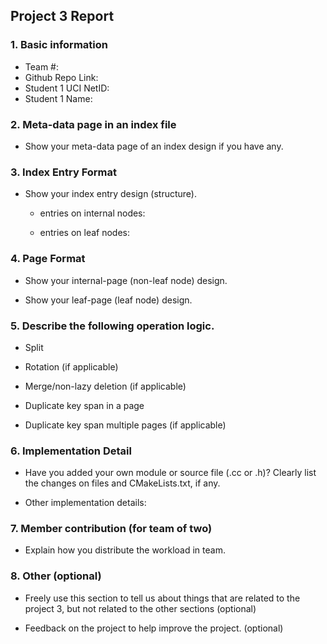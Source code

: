 ## Project 3 Report


### 1. Basic information
 - Team #:
 - Github Repo Link:
 - Student 1 UCI NetID:
 - Student 1 Name:



### 2. Meta-data page in an index file
- Show your meta-data page of an index design if you have any. 



### 3. Index Entry Format
- Show your index entry design (structure). 

  - entries on internal nodes:  
  
  - entries on leaf nodes:



### 4. Page Format
- Show your internal-page (non-leaf node) design.



- Show your leaf-page (leaf node) design.



### 5. Describe the following operation logic.
- Split



- Rotation (if applicable)



- Merge/non-lazy deletion (if applicable)



- Duplicate key span in a page



- Duplicate key span multiple pages (if applicable)



### 6. Implementation Detail
- Have you added your own module or source file (.cc or .h)? 
  Clearly list the changes on files and CMakeLists.txt, if any.



- Other implementation details:



### 7. Member contribution (for team of two)
- Explain how you distribute the workload in team.



### 8. Other (optional)
- Freely use this section to tell us about things that are related to the project 3, but not related to the other sections (optional)



- Feedback on the project to help improve the project. (optional)
